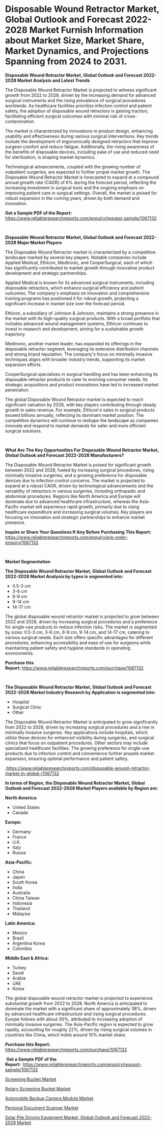 <p><h1>Disposable Wound Retractor Market, Global Outlook and Forecast 2022-2028 Market Furnish Information about Market Size, Market Share, Market Dynamics, and Projections Spanning from 2024 to 2031.</h1></p><p><strong>Disposable Wound Retractor Market, Global Outlook and Forecast 2022-2028 Market Analysis and Latest Trends</strong></p>
<p><p>The Disposable Wound Retractor Market is projected to witness significant growth from 2022 to 2028, driven by the increasing demand for advanced surgical instruments and the rising prevalence of surgical procedures worldwide. As healthcare facilities prioritize infection control and patient safety, the adoption of disposable wound retractors is gaining traction, facilitating efficient surgical outcomes with minimal risk of cross-contamination.</p><p>The market is characterized by innovations in product design, enhancing usability and effectiveness during various surgical interventions. Key trends include the development of ergonomically designed retractors that improve surgeon comfort and reduce fatigue. Additionally, the rising awareness of the benefits of disposable devices, including ease of use and reduced need for sterilization, is shaping market dynamics.</p><p>Technological advancements, coupled with the growing number of outpatient surgeries, are expected to further propel market growth. The Disposable Wound Retractor Market is forecasted to expand at a compound annual growth rate (CAGR) of 6% during the forecast period, reflecting the increasing investment in surgical tools and the ongoing emphasis on improving patient care in surgical settings. Overall, the market is poised for robust expansion in the coming years, driven by both demand and innovation.</p></p>
<p><strong>Get a Sample PDF of the Report:&nbsp;</strong> <a href="https://www.reliableresearchreports.com/enquiry/request-sample/1067132?utm_campaign=9&utm_medium=2&utm_source=Github&utm_content=ia&utm_term=04122024&utm_id=disposable-wound-retractor-market-global-outlook-and-forecast-2022-2028">https://www.reliableresearchreports.com/enquiry/request-sample/1067132</a></p>
<p>&nbsp;</p>
<p><strong>Disposable Wound Retractor Market, Global Outlook and Forecast 2022-2028 Major Market Players</strong></p>
<p><p>The Disposable Wound Retractor market is characterized by a competitive landscape marked by several key players. Notable companies include Applied Medical, Ethicon, Medtronic, and CooperSurgical, each of which has significantly contributed to market growth through innovative product development and strategic partnerships.</p><p>Applied Medical is known for its advanced surgical instruments, including disposable retractors, which enhance surgical efficiency and patient outcomes. The company's emphasis on innovation and comprehensive training programs has positioned it for robust growth, projecting a significant increase in market size over the forecast period.</p><p>Ethicon, a subsidiary of Johnson & Johnson, maintains a strong presence in the market with its high-quality surgical products. With a broad portfolio that includes advanced wound management systems, Ethicon continues to invest in research and development, aiming for a sustainable growth trajectory.</p><p>Medtronic, another market leader, has expanded its offerings in the disposable retractor segment, leveraging its extensive distribution channels and strong brand reputation. The company's focus on minimally invasive techniques aligns with broader industry trends, supporting its market expansion efforts.</p><p>CooperSurgical specializes in surgical handling and has been enhancing its disposable retractor products to cater to evolving consumer needs. Its strategic acquisitions and product innovations have led to increased market penetration.</p><p>The global Disposable Wound Retractor market is expected to reach significant valuation by 2028, with key players contributing through steady growth in sales revenue. For example, Ethicon's sales in surgical products exceed billions annually, reflecting its dominant market position. The competitive dynamics will continue to reshape the landscape as companies innovate and respond to market demands for safer and more efficient surgical solutions.</p></p>
<p>&nbsp;</p>
<p><strong>What Are The Key Opportunities For Disposable Wound Retractor Market, Global Outlook and Forecast 2022-2028 Manufacturers?</strong></p>
<p><p>The Disposable Wound Retractor Market is poised for significant growth between 2022 and 2028, fueled by increasing surgical procedures, rising minimally invasive surgeries, and a growing preference for disposable devices due to infection control concerns. The market is projected to expand at a robust CAGR, driven by technological advancements and the versatility of retractors in various surgeries, including orthopedic and abdominal procedures. Regions like North America and Europe will dominate due to advanced healthcare infrastructure, whereas the Asia-Pacific market will experience rapid growth, primarily due to rising healthcare expenditure and increasing surgical volumes. Key players are focusing on innovation and strategic partnerships to enhance market presence.</p></p>
<p><strong>Inquire or Share Your Questions If Any Before Purchasing This Report:</strong> <a href="https://www.reliableresearchreports.com/enquiry/pre-order-enquiry/1067132?utm_campaign=9&utm_medium=2&utm_source=Github&utm_content=ia&utm_term=04122024&utm_id=disposable-wound-retractor-market-global-outlook-and-forecast-2022-2028">https://www.reliableresearchreports.com/enquiry/pre-order-enquiry/1067132</a></p>
<p>&nbsp;</p>
<p><strong>Market Segmentation</strong></p>
<p><strong>The Disposable Wound Retractor Market, Global Outlook and Forecast 2022-2028 Market Analysis by types is segmented into:</strong></p>
<p><ul><li>0.5-3 cm</li><li>3-6 cm</li><li>6-9 cm</li><li>9-14 cm</li><li>14-17 cm</li></ul></p>
<p><p>The global disposable wound retractor market is projected to grow between 2022 and 2028, driven by increasing surgical procedures and a preference for single-use products to reduce infection risks. The market is segmented by sizes: 0.5-3 cm, 3-6 cm, 6-9 cm, 9-14 cm, and 14-17 cm, catering to various surgical needs. Each size offers specific advantages for different procedures, enhancing accessibility and ease of use for surgeons while maintaining patient safety and hygiene standards in operating environments.</p></p>
<p><strong>Purchase this Report:&nbsp;</strong><a href="https://www.reliableresearchreports.com/purchase/1067132?utm_campaign=9&utm_medium=2&utm_source=Github&utm_content=ia&utm_term=04122024&utm_id=disposable-wound-retractor-market-global-outlook-and-forecast-2022-2028">https://www.reliableresearchreports.com/purchase/1067132</a></p>
<p>&nbsp;</p>
<p><strong>The Disposable Wound Retractor Market, Global Outlook and Forecast 2022-2028 Market Industry Research by Application is segmented into:</strong></p>
<p><ul><li>Hospital</li><li>Surgical Clinic</li><li>Other</li></ul></p>
<p><p>The Disposable Wound Retractor Market is anticipated to grow significantly from 2022 to 2028, driven by increasing surgical procedures and a rise in minimally invasive surgeries. Key applications include hospitals, which utilize these devices for enhanced visibility during surgeries, and surgical clinics that focus on outpatient procedures. Other sectors may include specialized healthcare facilities. The growing preference for single-use products due to infection control and convenience further propels market expansion, ensuring optimal performance and patient safety.</p></p>
<p><a href="https://www.reliableresearchreports.com/disposable-wound-retractor-market-in-global-r1067132?utm_campaign=9&utm_medium=2&utm_source=Github&utm_content=ia&utm_term=04122024&utm_id=disposable-wound-retractor-market-global-outlook-and-forecast-2022-2028">&nbsp;https://www.reliableresearchreports.com/disposable-wound-retractor-market-in-global-r1067132</a></p>
<p><strong>In terms of Region, the Disposable Wound Retractor Market, Global Outlook and Forecast 2022-2028 Market Players available by Region are:</strong></p>
<p>
    <p> <strong> North America: </strong>
        <ul>
            <li>United States</li>
            <li>Canada</li>
        </ul>
        </p> 
    <p> <strong> Europe: </strong>
        <ul>
            <li>Germany</li>
            <li>France</li>
            <li>U.K.</li>
            <li>Italy</li>
            <li>Russia</li>
        </ul>
        </p> 
    <p> <strong> Asia-Pacific: </strong>
        <ul>
            <li>China</li>
            <li>Japan</li>
            <li>South Korea</li>
            <li>India</li>
            <li>Australia</li>
            <li>China Taiwan</li>
            <li>Indonesia</li>
            <li>Thailand</li>
            <li>Malaysia</li>
        </ul>
        </p> 
    <p> <strong> Latin America: </strong>
        <ul>
            <li>Mexico</li>
            <li>Brazil</li>
            <li>Argentina Korea</li>
            <li>Colombia</li>
        </ul>
        </p> 
    <p> <strong> Middle East & Africa: </strong>
        <ul>
            <li>Turkey</li>
            <li>Saudi</li>
            <li>Arabia</li>
            <li>UAE</li>
            <li>Korea</li>
        </ul>
    </p>
    </p>
<p><p>The global disposable wound retractor market is projected to experience substantial growth from 2022 to 2028. North America is anticipated to dominate the market with a significant share of approximately 38%, driven by advanced healthcare infrastructure and rising surgical procedures. Europe follows with about 30%, attributed to increasing adoption of minimally invasive surgeries. The Asia-Pacific region is expected to grow rapidly, accounting for roughly 22%, driven by rising surgical volumes in countries like China, which holds around 10% market share.</p></p>
<p><strong>Purchase this Report: </strong><a href="https://www.reliableresearchreports.com/purchase/1067132?utm_campaign=9&utm_medium=2&utm_source=Github&utm_content=ia&utm_term=04122024&utm_id=disposable-wound-retractor-market-global-outlook-and-forecast-2022-2028">https://www.reliableresearchreports.com/purchase/1067132</a></p>
<p>&nbsp;<strong>Get a Sample PDF of the Report:&nbsp;&nbsp;</strong><a href="https://www.reliableresearchreports.com/enquiry/request-sample/1067132?utm_campaign=9&utm_medium=2&utm_source=Github&utm_content=ia&utm_term=04122024&utm_id=disposable-wound-retractor-market-global-outlook-and-forecast-2022-2028">https://www.reliableresearchreports.com/enquiry/request-sample/1067132</a></p>
<p><strong></strong></p>
<p><p><a href="https://www.linkedin.com/pulse/screening-bucket-market-report-product-type-end-use-klk2e?utm_campaign=9&utm_medium=2&utm_source=Github&utm_content=ia&utm_term=04122024&utm_id=disposable-wound-retractor-market-global-outlook-and-forecast-2022-2028">Screening Bucket Market</a></p><p><a href="https://www.linkedin.com/pulse/market-demand-revenue-growth-rotary-screening-bucket-85-cagr-kafbf?utm_campaign=9&utm_medium=2&utm_source=Github&utm_content=ia&utm_term=04122024&utm_id=disposable-wound-retractor-market-global-outlook-and-forecast-2022-2028">Rotary Screening Bucket Market</a></p><p><a href="https://issuu.com/reportprime-2/docs/automobile-backup-camera-module-market-size-2030.p?utm_campaign=9&utm_medium=2&utm_source=Github&utm_content=ia&utm_term=04122024&utm_id=disposable-wound-retractor-market-global-outlook-and-forecast-2022-2028">Automobile Backup Camera Module Market</a></p><p><a href="https://issuu.com/reportprime-2/docs/personal-document-scanner-market-size-2030.pptx?utm_campaign=9&utm_medium=2&utm_source=Github&utm_content=ia&utm_term=04122024&utm_id=disposable-wound-retractor-market-global-outlook-and-forecast-2022-2028">Personal Document Scanner Market</a></p><p><a href="https://github.com/PeterParrish5/Market-Research-Report-List-7/blob/main/solar-pile-driving-equipment-market-global-outlook-and-forecast-2022-2028-market.md?utm_campaign=9&utm_medium=2&utm_source=Github&utm_content=ia&utm_term=04122024&utm_id=disposable-wound-retractor-market-global-outlook-and-forecast-2022-2028">Solar Pile Driving Equipment Market, Global Outlook and Forecast 2022-2028 Market</a></p></p>